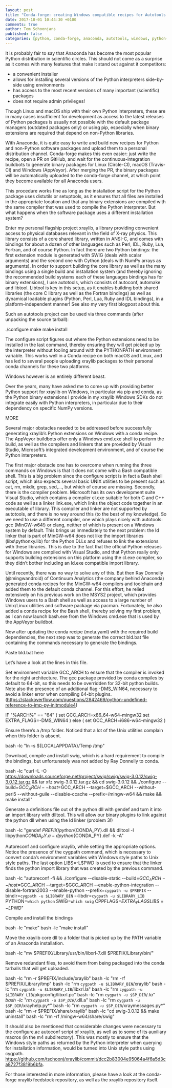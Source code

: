 ```yaml
---
layout: post
title: "Conda-forge: creating Windows compatible recipes for Autotools based Python projects"
date: 2017-10-01 10:44:30 +0100
comments: true
author: Tom Schoonjans
published: false
categories: [python, conda-forge, anaconda, autotools, windows, python-bindings]
---
```


It is probably fair to say that Anaconda has become the most popular Python distribution in scientific circles. This should not come as a surprise as it comes with many features that make it stand out against it competitors:

* a convenient installer
* allows for installing several versions of the Python interpreters side-by-side using environments
* has access to the most recent versions of many important (scientific) packages
* does not require admin privileges!

Though Linux and macOS ship with their own Python interpreters, these are in many cases insufficient for development as access to the latest releases of Python packages is usually not possible with the default package managers (outdated packages only) or using pip, especially when binary extensions are required that depend on non-Python libraries.

With Anaconda, it is quite easy to write and build new recipes for Python and non-Python software packages and upload them to a personal distribution channel. Conda-forge makes this even easier: just write the recipe, open a PR on GitHub, and wait for the continuous-integration buildbots to generate binary packages for Linux (Circle-CI), macOS (Travis-CI) and Windows (AppVeyor). After merging the PR, the binary packages will be automatically uploaded to the conda-forge channel, at which point they become available for all Anaconda users.

This procedure works fine as long as the installation script for the Python package uses distutils or setuptools, as it ensures that all files are installed in the appropriate location and that any binary extensions are compiled with the same compiler that was used to compile the Python interpreter. But what happens when the software package uses a different installation system?

Enter my personal flagship project xraylib, a library providing convenient access to physical databases relevant in the field of X-ray physics. This library consists of a core shared library, written in ANSI-C, and comes with bindings for about a dozen of other languages such as Perl, IDL, Ruby, Lua, Fortran, and of course Python. In fact there are two Python bindings: the first extension module is generated with SWIG (deals with scalar arguments) and the second one with Cython (deals with NumPy arrays as arguments).
In order to support building the core library as well as the many bindings using a single build and installation system (and thereby ignoring the recommended build systems each of these languages bindings has for binary extensions), I use autotools, which consists of autoconf, automake and libtool. Libtool is key in this setup, as it enables building both shared libraries (the core C library as well as the Fortran bindings) as well as dynamical loadable plugins (Python, Perl, Lua, Ruby and IDL bindings), in a platform-independent manner! See also my very first blogpost about this.

Such an autotools project can be used via three commands (after unpacking the source tarball):

./configure
make
make install

The configure script figures out where the Python extensions need to be installed in the last command, thereby ensuring they will get picked up by the interpreter without fooling around with the PYTHONPATH environment variable. This works well in a Conda recipe on both macOS and Linux, and has led to several people uploading xraylib packages to their personal conda channels for these two platforms.

Windows however is an entirely different beast.

Over the years, many have asked me to come up with providing better Python support for xraylib on Windows, in particular via pip and conda, as the Python binary extensions I provide in my xraylib Windows SDKs do not integrate easily with Python interpreters, in particular due to their dependency on specific NumPy versions.


MORE

Several major obstacles needed to be addressed before successfully generating xraylib’s Python extensions on Windows with a conda recipe. The AppVeyor buildbots offer only a Windows cmd.exe shell to perform the build, as well as the compilers and linkers that are provided by Visual Studio, Microsoft’s integrated development environment, and of course the Python interpreters.

The first major obstacle one has to overcome when running the three commands on Windows is that it does not come with a Bash compatible shell. This is a big problem since the configure script is in fact a Bash shell script, which also expects several basic UNIX utilities to be present such as cat, rm, mkdir, grep, sed,…, but which of course are missing.
Secondly, there is the compiler problem. Microsoft has its own development suite Visual Studio, which contains a compiler cl.exe suitable for both C and C++ code as well as a linker link.exe, which links the object code together in an executable of library. This compiler and linker are not supported by autotools, and there is no way around this (to the best of my knowledge). So we need to use a different compiler, one which plays nicely with autotools: gcc (MinGW-w64!) or clang, neither of which is present on a Windows system by default.
This brings us immediately to the next problem: the ld linker that is part of MinGW-w64 does not like the import libraries (libs\pythonxy.lib) for the Python DLLs and refuses to link the extensions with these libraries. This is due to the fact that the official Python releases for Windows are compiled with Visual Studio, and that Python really only supports building extensions on this platform using the cl.exe compiler, so they didn’t bother including an ld.exe compatible import library.

Until recently, there was no way to solve any of this. But then Ray Donnelly (@mingwandroid) of Continuum Analytics (the company behind Anaconda) generated conda recipes for the MinGW-w64 compilers and toolchain and added them to the default conda channel. For this effort, he relied extensively on his previous work on the MSYS2 project, which provides Windows users to a Bash shell as well as access to a large number of Unix/Linux utilities and software package via pacman. Fortunately, he also added a conda recipe for the Bash shell, thereby solving my first problem, as I can now launch bash.exe from the Windows cmd.exe that is used by the AppVeyor buildbot.

Now after updating the conda recipe (meta.yaml) with the required build dependencies, the next step was to generate the correct bld.bat file containing the commands necessary to generate the bindings.

Paste bld.bat here

Let’s have a look at the lines in this file.

Set environment variable GCC_ARCH to ensure that the compiler is invoked for the right architecture. The gcc package provided by conda compiles by default to 64-bit, so this needs to be overridden for 32-bit python builds. Note also the presence of an additional flag -DMS_WIN64, necessary to avoid a linker error when compiling 64-bit plugins. (https://stackoverflow.com/questions/2842469/python-undefined-reference-to-imp-py-initmodule4)

IF "%ARCH%" == "64" (
set GCC_ARCH=x86_64-w64-mingw32
set EXTRA_FLAGS=-DMS_WIN64
) else (
set GCC_ARCH=i686-w64-mingw32
)

Ensure there’s a /tmp folder. Noticed that a lot of the Unix utilities complain when this folder is absent.

bash -lc "ln -s ${LOCALAPPDATA}/Temp /tmp"

Download, compile and install swig, which is a hard requirement to compile the bindings, but unfortunately was not added by Ray Donnelly to conda.

bash -lc "curl -L -O https://downloads.sourceforge.net/project/swig/swig/swig-3.0.12/swig-3.0.12.tar.gz && tar xfz swig-3.0.12.tar.gz && cd swig-3.0.12 && ./configure --build=$GCC_ARCH --host=$GCC_ARCH --target=$GCC_ARCH --without-perl5 --without-guile --disable-ccache --prefix=/mingw-w64 && make && make install"

Generate a definitions file out of the python dll with gendef and turn it into an import library with dlltool. This will allow our binary plugins to link against the python dll when using the ld linker (problem 3!)

bash -lc "gendef ${PREFIX}/python${CONDA_PY}.dll && dlltool -l libpython${CONDA_PY}.a -d python${CONDA_PY}.def -k -A"

Autoreconf and configure xraylib, while setting the appropriate options. Notice the presence of the cygpath command, which is necessary to convert conda’s environment variables with Windows style paths to Unix style paths. The last option LIBS=-L$PWD is used to ensure that the linker finds the python import library that was created by the previous command.

bash -lc "autoreconf -fi && ./configure --disable-static --build=$GCC_ARCH --host=$GCC_ARCH --target=$GCC_ARCH --enable-python-integration --disable-fortran2003 --enable-python --prefix=`cygpath -u $PREFIX` --bindir=`cygpath -u $LIBRARY_BIN` --libdir=`cygpath -u $LIBRARY_LIB` PYTHON=`which python` SWIG=`which swig` CPPFLAGS=$EXTRA_FLAGS LIBS=-L$PWD"

Compile and install the bindings

bash -lc "make"
bash -lc "make install"

Move the xraylib core dll to a folder that is picked up by the PATH variable of an Anaconda installation.

bash -lc "mv $PREFIX/Library/usr/bin/libxrl-7.dll $PREFIX/Library/bin/"

Remove redundant files, to avoid them from being packaged into the conda tarballs that will get uploaded.

bash -lc "rm -r $PREFIX/include/xraylib"
bash -lc "rm -rf $PREFIX/Library/tmp"
bash -lc "rm `cygpath -u $LIBRARY_BIN`/xraylib"
bash -lc "rm `cygpath -u $LIBRARY_LIB`/libxrl.la"
bash -lc "rm `cygpath -u $LIBRARY_LIB`/pkgconfig/libxrl.pc"
bash -lc "rm `cygpath -u $SP_DIR`/*.la"
bash -lc "rm `cygpath -u $SP_DIR`/*.dll.a"
bash -lc "rm `cygpath -u $SP_DIR`/xrayhelp.py*"
bash -lc "rm `cygpath -u $SP_DIR`/xraymessages.py*"
bash -lc "rm -r $PREFIX/share/xraylib"
bash -lc "cd swig-3.0.12 && make uninstall"
bash -lc "rm -rf /mingw-w64/share/swig"

It should also be mentioned that considerable changes were necessary to the configure.ac autoconf script of xraylib, as well as to some of its auxiliary macros (in the m4 subdirectory). This was mostly to ensure that the Windows style paths as returned by the Python interpreter when querying for installation information, would be turned into Unix style paths using cygpath. https://github.com/tschoonj/xraylib/commit/dcc2b83004e95064a4f6a5d3ca8727f3819b6bfa.

For those interested in more information, please have a look at the conda-forge xraylib feedstock repository, as well as the xraylib repository itself.

